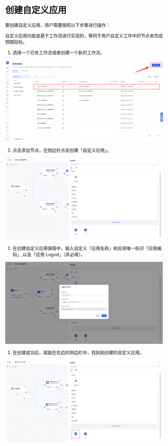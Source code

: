 # 创建自定义应用

要创建自定义应用，用户需要按照以下步骤进行操作：

自定义应用功能是基于工作流进行实现的，等同于用户自定义工作中的节点来完成预期目标。

1. 选择一个已有工作流或者创建一个新的工作流。

![](../../static/B1snbH6Q6oCL2hxj05wcEN4pnee.png)

1. 点击添加节点，在侧边栏点击创建「自定义应用」。

![](../../static/JJJJbH0AooYDd9xlQSPc4A7RnNg.png)

1. 在创建自定义应用弹窗中，输入自定义「应用名称」和应用唯一标识「应用编码」,以及「应用 Logod」（非必填）。

![](../../static/QYaqbDWsvoLfIKxSmlEcQuEine1.png)

1. 在创建成功后，就能在右边的侧边栏中，找到刚创建的自定义应用。

![](../../static/SxLCbmDo9oy6TGxEVrqcLrYQnEc.png)
